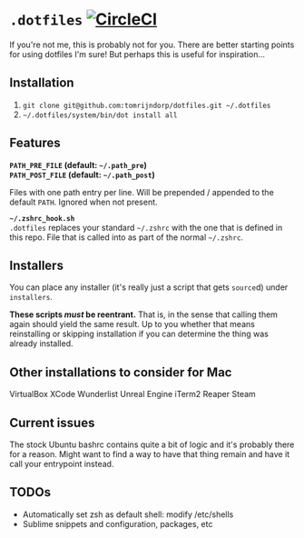 # `.dotfiles` [![CircleCI][badge]][ci]

If you're not me, this is probably not for you. There are better starting points for using dotfiles I'm sure!
But perhaps this is useful for inspiration...

## Installation
1. `git clone git@github.com:tomrijndorp/dotfiles.git ~/.dotfiles`
2. `~/.dotfiles/system/bin/dot install all`

## Features

**`PATH_PRE_FILE` (default: `~/.path_pre`)**  
**`PATH_POST_FILE` (default: `~/.path_post`)**

Files with one path entry per line. Will be prepended / appended to the default `PATH`.
Ignored when not present.

**`~/.zshrc_hook.sh`**  
`.dotfiles` replaces your standard `~/.zshrc` with the one that is defined in this repo. File that is called into as part of the normal `~/.zshrc`.

## Installers

You can place any installer (it's really just a script that gets `source`d) under `installers`.

**These scripts _must_ be reentrant.** That is, in the sense that calling them again should yield the same
result. Up to you whether that means reinstalling or skipping installation if you can determine the thing
was already installed.



## Other installations to consider for Mac
VirtualBox
XCode
Wunderlist
Unreal Engine
iTerm2
Reaper
Steam

## Current issues
The stock Ubuntu bashrc contains quite a bit of logic and it's probably there for a reason. Might
want to find a way to have that thing remain and have it call your entrypoint instead.

## TODOs
- Automatically set zsh as default shell: modify /etc/shells
- Sublime snippets and configuration, packages, etc

[ci]: https://app.circleci.com/pipelines/github/tomrijndorp/dotfiles
[badge]: https://circleci.com/gh/tomrijndorp/dotfiles.svg?style=svg&circle-token=2490c976885733e39d74aaf534213a883103066c